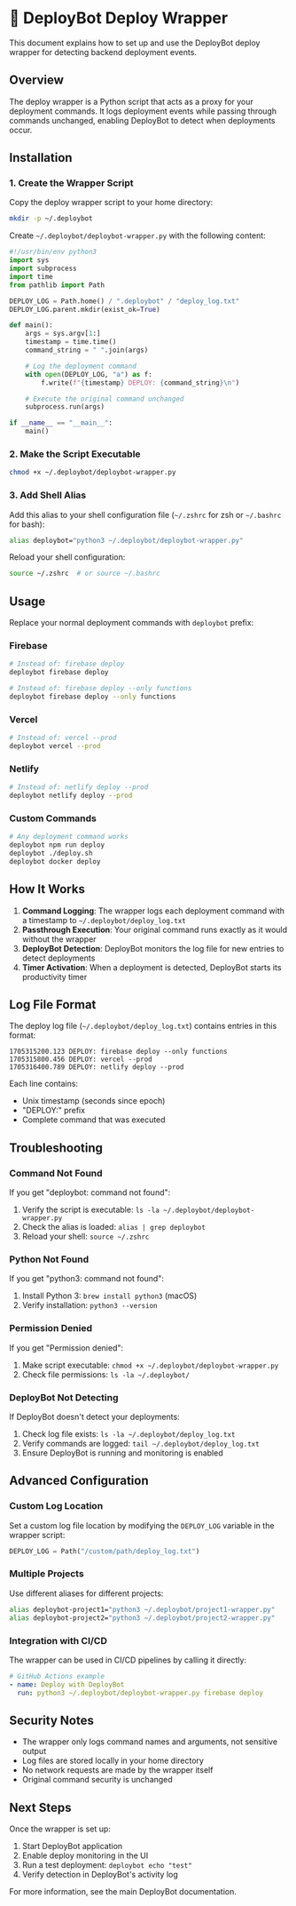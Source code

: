 # 🚀 DeployBot Deploy Wrapper

This document explains how to set up and use the DeployBot deploy wrapper for detecting backend deployment events.

## Overview

The deploy wrapper is a Python script that acts as a proxy for your deployment commands. It logs deployment events while passing through commands unchanged, enabling DeployBot to detect when deployments occur.

## Installation

### 1. Create the Wrapper Script

Copy the deploy wrapper script to your home directory:

```bash
mkdir -p ~/.deploybot
```

Create `~/.deploybot/deploybot-wrapper.py` with the following content:

```python
#!/usr/bin/env python3
import sys
import subprocess
import time
from pathlib import Path

DEPLOY_LOG = Path.home() / ".deploybot" / "deploy_log.txt"
DEPLOY_LOG.parent.mkdir(exist_ok=True)

def main():
    args = sys.argv[1:]
    timestamp = time.time()
    command_string = " ".join(args)

    # Log the deployment command
    with open(DEPLOY_LOG, "a") as f:
        f.write(f"{timestamp} DEPLOY: {command_string}\n")

    # Execute the original command unchanged
    subprocess.run(args)

if __name__ == "__main__":
    main()
```

### 2. Make the Script Executable

```bash
chmod +x ~/.deploybot/deploybot-wrapper.py
```

### 3. Add Shell Alias

Add this alias to your shell configuration file (`~/.zshrc` for zsh or `~/.bashrc` for bash):

```bash
alias deploybot="python3 ~/.deploybot/deploybot-wrapper.py"
```

Reload your shell configuration:

```bash
source ~/.zshrc  # or source ~/.bashrc
```

## Usage

Replace your normal deployment commands with `deploybot` prefix:

### Firebase
```bash
# Instead of: firebase deploy
deploybot firebase deploy

# Instead of: firebase deploy --only functions
deploybot firebase deploy --only functions
```

### Vercel
```bash
# Instead of: vercel --prod
deploybot vercel --prod
```

### Netlify
```bash
# Instead of: netlify deploy --prod
deploybot netlify deploy --prod
```

### Custom Commands
```bash
# Any deployment command works
deploybot npm run deploy
deploybot ./deploy.sh
deploybot docker deploy
```

## How It Works

1. **Command Logging**: The wrapper logs each deployment command with a timestamp to `~/.deploybot/deploy_log.txt`
2. **Passthrough Execution**: Your original command runs exactly as it would without the wrapper
3. **DeployBot Detection**: DeployBot monitors the log file for new entries to detect deployments
4. **Timer Activation**: When a deployment is detected, DeployBot starts its productivity timer

## Log File Format

The deploy log file (`~/.deploybot/deploy_log.txt`) contains entries in this format:

```
1705315200.123 DEPLOY: firebase deploy --only functions
1705315800.456 DEPLOY: vercel --prod
1705316400.789 DEPLOY: netlify deploy --prod
```

Each line contains:
- Unix timestamp (seconds since epoch)
- "DEPLOY:" prefix
- Complete command that was executed

## Troubleshooting

### Command Not Found
If you get "deploybot: command not found":
1. Verify the script is executable: `ls -la ~/.deploybot/deploybot-wrapper.py`
2. Check the alias is loaded: `alias | grep deploybot`
3. Reload your shell: `source ~/.zshrc`

### Python Not Found
If you get "python3: command not found":
1. Install Python 3: `brew install python3` (macOS)
2. Verify installation: `python3 --version`

### Permission Denied
If you get "Permission denied":
1. Make script executable: `chmod +x ~/.deploybot/deploybot-wrapper.py`
2. Check file permissions: `ls -la ~/.deploybot/`

### DeployBot Not Detecting
If DeployBot doesn't detect your deployments:
1. Check log file exists: `ls -la ~/.deploybot/deploy_log.txt`
2. Verify commands are logged: `tail ~/.deploybot/deploy_log.txt`
3. Ensure DeployBot is running and monitoring is enabled

## Advanced Configuration

### Custom Log Location
Set a custom log file location by modifying the `DEPLOY_LOG` variable in the wrapper script:

```python
DEPLOY_LOG = Path("/custom/path/deploy_log.txt")
```

### Multiple Projects
Use different aliases for different projects:

```bash
alias deploybot-project1="python3 ~/.deploybot/project1-wrapper.py"
alias deploybot-project2="python3 ~/.deploybot/project2-wrapper.py"
```

### Integration with CI/CD
The wrapper can be used in CI/CD pipelines by calling it directly:

```yaml
# GitHub Actions example
- name: Deploy with DeployBot
  run: python3 ~/.deploybot/deploybot-wrapper.py firebase deploy
```

## Security Notes

- The wrapper only logs command names and arguments, not sensitive output
- Log files are stored locally in your home directory
- No network requests are made by the wrapper itself
- Original command security is unchanged

## Next Steps

Once the wrapper is set up:
1. Start DeployBot application
2. Enable deploy monitoring in the UI
3. Run a test deployment: `deploybot echo "test"`
4. Verify detection in DeployBot's activity log

For more information, see the main DeployBot documentation. 